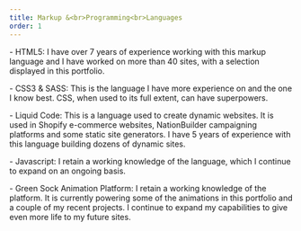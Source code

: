 ```yaml
---
title: Markup &<br>Programming<br>Languages
order: 1
---
```


<p>- <span class="font-light">HTML5:</span> I have over 7 years of experience working with this markup language and I have worked on more than 40 sites, with a selection displayed in this portfolio.</p>

<p>- <span class="font-light">CSS3 & SASS:</span> This is the language I have more experience on and the one I know best. CSS, when used to its full extent, can have superpowers.</p><!--Knowing and using CSS well can be very, very powerful.-->

<p>- <span class="font-light">Liquid Code:</span> This is a language used to create dynamic websites. It is used in Shopify e-commerce websites, NationBuilder campaigning platforms and some static site generators. I have 5 years of experience with this language building dozens of dynamic sites.</p><!--My experience using this language has meant I am able to accomplish more than the regular.-->

<p>- <span class="font-light">Javascript:</span> I retain a working knowledge of the language, which I continue to expand on an ongoing basis.</p><!--I'm currently expanding my knowledge and focusing on learning it better to be able to master it.-->

<!--<p>- <span class="font-light">React Js:</span> I retain a working knowledge of the language, and is my main focus to expand my current skillset. I intend on transferring some of my newest sites to this language using Next.js in the future.</p>--><!--I have small knowledge-->

<p>- <span class="font-light">Green Sock Animation Platform:</span> I retain a working knowledge of the platform. It is currently powering some of the animations in this portfolio and a couple of my recent projects. I continue to expand my capabilities to give even more life to my future sites.</p>